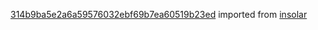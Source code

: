 [314b9ba5e2a6a59576032ebf69b7ea60519b23ed](https://github.com/insolar/insolar/commit/314b9ba5e2a6a59576032ebf69b7ea60519b23ed) imported from [insolar](https://github.com/insolar/insolar)

